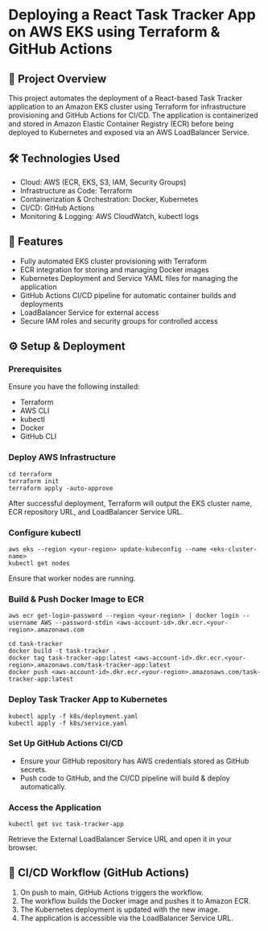 # Deploying a React Task Tracker App on AWS EKS using Terraform & GitHub Actions
## 🚀 Project Overview
This project automates the deployment of a React-based Task Tracker application to an Amazon EKS cluster using Terraform for infrastructure provisioning and GitHub Actions for CI/CD. The application is containerized and stored in Amazon Elastic Container Registry (ECR) before being deployed to Kubernetes and exposed via an AWS LoadBalancer Service.

## 🛠️ Technologies Used
* Cloud: AWS (ECR, EKS, S3, IAM, Security Groups)
* Infrastructure as Code: Terraform
* Containerization & Orchestration: Docker, Kubernetes
* CI/CD: GitHub Actions
* Monitoring & Logging: AWS CloudWatch, kubectl logs

## 📌 Features
* Fully automated EKS cluster provisioning with Terraform
* ECR integration for storing and managing Docker images
* Kubernetes Deployment and Service YAML files for managing the application
* GitHub Actions CI/CD pipeline for automatic container builds and deployments
* LoadBalancer Service for external access
* Secure IAM roles and security groups for controlled access

## ⚙️ Setup & Deployment
### Prerequisites
Ensure you have the following installed:
* Terraform
* AWS CLI
* kubectl
* Docker
* GitHub CLI

### Deploy AWS Infrastructure
```
cd terraform
terraform init
terraform apply -auto-approve
```
After successful deployment, Terraform will output the EKS cluster name, ECR repository URL, and LoadBalancer Service URL.

### Configure kubectl
```
aws eks --region <your-region> update-kubeconfig --name <eks-cluster-name>
kubectl get nodes
```
Ensure that worker nodes are running.

### Build & Push Docker Image to ECR
```
aws ecr get-login-password --region <your-region> | docker login --username AWS --password-stdin <aws-account-id>.dkr.ecr.<your-region>.amazonaws.com

cd task-tracker
docker build -t task-tracker .
docker tag task-tracker-app:latest <aws-account-id>.dkr.ecr.<your-region>.amazonaws.com/task-tracker-app:latest
docker push <aws-account-id>.dkr.ecr.<your-region>.amazonaws.com/task-tracker-app:latest
```
### Deploy Task Tracker App to Kubernetes
```
kubectl apply -f k8s/deployment.yaml
kubectl apply -f k8s/service.yaml
```
### Set Up GitHub Actions CI/CD
* Ensure your GitHub repository has AWS credentials stored as GitHub secrets.
* Push code to GitHub, and the CI/CD pipeline will build & deploy automatically.

### Access the Application
```
kubectl get svc task-tracker-app
```
Retrieve the External LoadBalancer Service URL and open it in your browser.

## 📜 CI/CD Workflow (GitHub Actions)
1. On push to main, GitHub Actions triggers the workflow.
2. The workflow builds the Docker image and pushes it to Amazon ECR.
3. The Kubernetes deployment is updated with the new image.
4. The application is accessible via the LoadBalancer Service URL.


